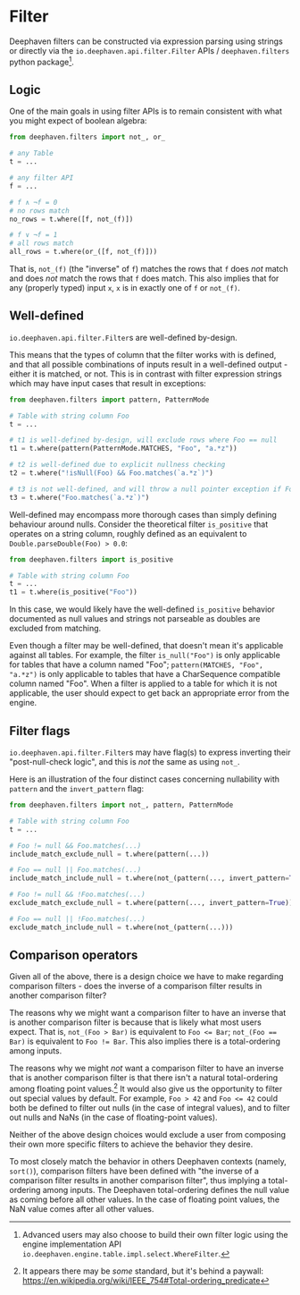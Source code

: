 # Filter

Deephaven filters can be constructed via expression parsing using strings or directly via the
`io.deephaven.api.filter.Filter` APIs / `deephaven.filters` python package[^1].

## Logic

One of the main goals in using filter APIs is to remain consistent with what you might expect of boolean algebra:

```python
from deephaven.filters import not_, or_

# any Table
t = ...

# any filter API
f = ...

# f ∧ ¬f = 0
# no rows match
no_rows = t.where([f, not_(f)])

# f ∨ ¬f = 1
# all rows match
all_rows = t.where(or_([f, not_(f)]))
```

That is, `not_(f)` (the "inverse" of `f`) matches the rows that `f` does _not_ match and does _not_ match the rows that
`f` does match. This also implies that for any (properly typed) input `x`, `x` is in exactly one of `f` or `not_(f)`.


## Well-defined

`io.deephaven.api.filter.Filter`s are well-defined by-design.

This means that the types of column that the filter works with is defined, and that all possible combinations of inputs
result in a well-defined output - either it is matched, or not. This is in contrast with filter expression strings which
may have input cases that result in exceptions:

```python
from deephaven.filters import pattern, PatternMode

# Table with string column Foo
t = ...

# t1 is well-defined by-design, will exclude rows where Foo == null
t1 = t.where(pattern(PatternMode.MATCHES, "Foo", "a.*z"))

# t2 is well-defined due to explicit nullness checking
t2 = t.where("!isNull(Foo) && Foo.matches(`a.*z`)")

# t3 is not well-defined, and will throw a null pointer exception if Foo == null during evaluation
t3 = t.where("Foo.matches(`a.*z`)")
```

Well-defined may encompass more thorough cases than simply defining behaviour around nulls. Consider the theoretical
filter `is_positive` that operates on a string column, roughly defined as an equivalent to
`Double.parseDouble(Foo) > 0.0`:

```python
from deephaven.filters import is_positive

# Table with string column Foo
t = ...
t1 = t.where(is_positive("Foo"))
```

In this case, we would likely have the well-defined `is_positive` behavior documented as null values and strings not
parseable as doubles are excluded from matching.

Even though a filter may be well-defined, that doesn't mean it's applicable against all tables. For example, the
filter `is_null("Foo")` is only applicable for tables that have a column named "Foo"; `pattern(MATCHES, "Foo", "a.*z")`
is only applicable to tables that have a CharSequence compatible column named "Foo". When a filter is applied to a table
for which it is not applicable, the user should expect to get back an appropriate error from the engine.

## Filter flags

`io.deephaven.api.filter.Filter`s may have flag(s) to express inverting their "post-null-check logic", and this is _not_
the same as using `not_`.

Here is an illustration of the four distinct cases concerning nullability with `pattern` and the `invert_pattern` flag:

```python
from deephaven.filters import not_, pattern, PatternMode

# Table with string column Foo
t = ...

# Foo != null && Foo.matches(...)
include_match_exclude_null = t.where(pattern(...))

# Foo == null || Foo.matches(...)
include_match_include_null = t.where(not_(pattern(..., invert_pattern=True)))

# Foo != null && !Foo.matches(...)
exclude_match_exclude_null = t.where(pattern(..., invert_pattern=True))

# Foo == null || !Foo.matches(...)
exclude_match_include_null = t.where(not_(pattern(...)))
```

## Comparison operators

Given all of the above, there is a design choice we have to make regarding comparison filters - does the inverse of a
comparison filter results in another comparison filter?

The reasons why we might want a comparison filter to have an inverse that is another comparison filter is because that
is likely what most users expect. That is, `not_(Foo > Bar)` is equivalent to `Foo <= Bar`; `not_(Foo == Bar)`
is equivalent to `Foo != Bar`. This also implies there is a total-ordering among inputs.

The reasons why we might _not_ want a comparison filter to have an inverse that is another comparison filter is that
there isn't a natural total-ordering among floating point values.[^2]  It would also give us the opportunity to filter
out special values by default. For example, `Foo > 42` and `Foo <= 42` could both be defined to filter out nulls (in the
case of integral values), and to filter out nulls and NaNs (in the case of floating-point values).

Neither of the above design choices would exclude a user from composing their own more specific filters to achieve the
behavior they desire.

To most closely match the behavior in others Deephaven contexts (namely, `sort()`), comparison filters have been
defined with "the inverse of a comparison filter results in another comparison filter", thus implying a total-ordering
among inputs. The Deephaven total-ordering defines the null value as coming before all other values. In the case of
floating point values, the NaN value comes after all other values.

[^1]: Advanced users may also choose to build their own filter logic using the engine implementation API `io.deephaven.engine.table.impl.select.WhereFilter`.
[^2]: It appears there may be _some_ standard, but it's behind a paywall: https://en.wikipedia.org/wiki/IEEE_754#Total-ordering_predicate